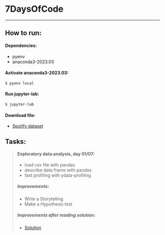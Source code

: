 # 7DaysOfCode

---

## How to run:

#### Dependencies:

- pyenv
- anaconda3-2023.03

#### Activate anaconda3-2023.03:

```shell
$ pyenv local
```

#### Run jupyter-lab:

```shell
$ jupyter-lab
```
#### Download file:

- [Spotify dataset](https://www.kaggle.com/datasets/maharshipandya/-spotify-tracks-dataset/download?datasetVersionNumber=1)

## Tasks:

> #### Exploratory data analysis, day 01/07:
> 
> - load csv file with pandas
> - describe data frame with pandas
> - fast profiling with ydata-profiling
> 
> ##### Improvements:
> 
> - Write a Storytelling
> - Make a Hypothesis test
>
> ##### Improvements after reading solution:
>
>  - [Solution](https://github.com/letpires/7DaysOfCodeSpotifyML/tree/main/DIA%2001%20-%20Coleta%20de%20dados%20e%20An%C3%A1lise%20Explorat%C3%B3ria)